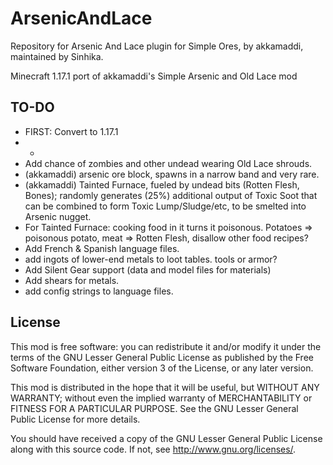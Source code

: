 ArsenicAndLace
==============
Repository for Arsenic And Lace plugin for Simple Ores, by akkamaddi, maintained by Sinhika.

Minecraft 1.17.1 port of akkamaddi's Simple Arsenic and Old Lace mod

TO-DO
-----
* FIRST: Convert to 1.17.1 
* * 
* Add chance of zombies and other undead wearing Old Lace shrouds.
* (akkamaddi) arsenic ore block, spawns in a narrow band and very rare.
* (akkamaddi) Tainted Furnace, fueled by undead bits (Rotten Flesh, Bones);
randomly generates (25%) additional output of Toxic Soot that can be combined
to form Toxic Lump/Sludge/etc, to be smelted into Arsenic nugget. 
* For Tainted Furnace: cooking food in it turns it poisonous. Potatoes => poisonous potato, meat => Rotten Flesh, disallow other food recipes?
* Add French & Spanish language files.
* add ingots of lower-end metals to loot tables. tools or armor?
* Add Silent Gear support (data and model files for materials)
* Add shears for metals.
* add config strings to language files.

License
-------

This mod is free software: you can redistribute it and/or modify it under the
terms of the GNU Lesser General Public License as published by the Free
Software Foundation, either version 3 of the License, or any later version.

This mod is distributed in the hope that it will be useful, but WITHOUT ANY
WARRANTY; without even the implied warranty of MERCHANTABILITY or FITNESS FOR A
PARTICULAR PURPOSE.  See the GNU Lesser General Public License for more
details.

You should have received a copy of the GNU Lesser General Public License along
with this source code.  If not, see <http://www.gnu.org/licenses/>.
